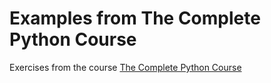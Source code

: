 # Examples from The Complete Python Course

Exercises from the course [The Complete Python Course](https://learning.oreilly.com/videos/the-complete-python/9781839217289/)
